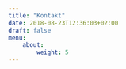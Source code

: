 ```yaml
---
title: "Kontakt"
date: 2018-08-23T12:36:03+02:00
draft: false
menu: 
    about:
        weight: 5
---
```


